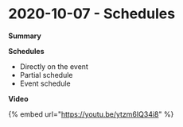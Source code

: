 # 2020-10-07 - Schedules

**Summary**

**Schedules**

* Directly on the event
* Partial schedule
* Event schedule

**Video**

{% embed url="https://youtu.be/ytzm6IQ34i8" %}



